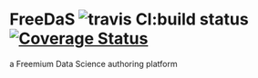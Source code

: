 
# FreeDaS ![travis CI:build status](https://travis-ci.org/gprince/FreeDaS.svg) [![Coverage Status](https://coveralls.io/repos/github/gprince/FreeDaS/badge.svg?branch=master)](https://coveralls.io/github/gprince/FreeDaS?branch=master)

a Freemium Data Science authoring platform
